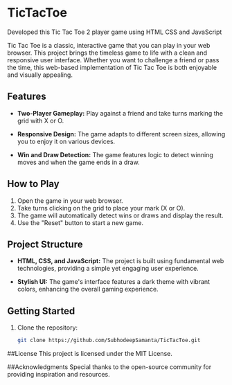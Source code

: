 # TicTacToe

Developed this Tic Tac Toe 2 player game using HTML CSS and JavaScript

Tic Tac Toe is a classic, interactive game that you can play in your web browser. This project brings the timeless game to life with a clean and responsive user interface. Whether you want to challenge a friend or pass the time, this web-based implementation of Tic Tac Toe is both enjoyable and visually appealing.

## Features

- **Two-Player Gameplay:** Play against a friend and take turns marking the grid with X or O.

- **Responsive Design:** The game adapts to different screen sizes, allowing you to enjoy it on various devices.

- **Win and Draw Detection:** The game features logic to detect winning moves and when the game ends in a draw.

## How to Play

1. Open the game in your web browser.
2. Take turns clicking on the grid to place your mark (X or O).
3. The game will automatically detect wins or draws and display the result.
4. Use the "Reset" button to start a new game.

## Project Structure

- **HTML, CSS, and JavaScript:** The project is built using fundamental web technologies, providing a simple yet engaging user experience.

- **Stylish UI:** The game's interface features a dark theme with vibrant colors, enhancing the overall gaming experience.

## Getting Started

1. Clone the repository:

   ```bash
   git clone https://github.com/SubhodeepSamanta/TicTacToe.git

##License
This project is licensed under the MIT License. 


##Acknowledgments
Special thanks to the open-source community for providing inspiration and resources.
